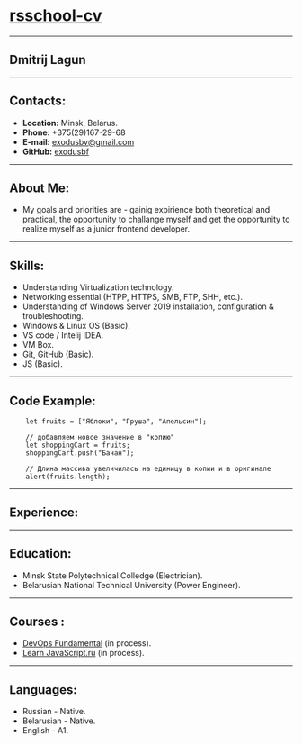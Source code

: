 # [rsschool-cv](https://Exodusbf.github.io/rsschool-cv/cv)

---

## **Dmitrij Lagun**

---

## **Contacts:**
* **Location:** Minsk, Belarus.
* **Phone:** +375(29)167-29-68
* **E-mail:** exodusbv@gmail.com
* **GitHub:** [exodusbf](https://github.com/Exodusbf)

---

## **About Me:**
* My goals and priorities are - gainig expirience both theoretical and practical, the opportunity to challange myself and get the opportunity to realize myself as a junior frontend developer.

---

## **Skills:**
* Understanding Virtualization technology.
* Networking essential (HTPP, HTTPS, SMB, FTP, SHH, etc.).
* Understanding of Windows Server 2019 installation, configuration & troubleshooting.
* Windows & Linux OS (Basic).
* VS code / Intelij IDEA.
* VM Box.
* Git, GitHub (Basic).
* JS (Basic).

---

## **Code Example:**
        let fruits = ["Яблоки", "Груша", "Апельсин"];

        // добавляем новое значение в "копию"
        let shoppingCart = fruits;
        shoppingCart.push("Банан");

        // Длина массивa увеличилась на единицу в копии и в оригинале
        alert(fruits.length); 

---
## **Experience:**

---

## **Education:**
* Minsk State Polytechnical Colledge (Electrician).
* Belarusian National Technical University (Power Engineer).

---
## **Courses :**
* [DevOps Fundamental](https://learn.epam.com/detailsPage?id=b03595f5-89ac-41bf-a19d-8c395e2e1aec) (in process).
* [Learn JavaScript.ru](https://learn.javascript.ru/) (in process).

---

## **Languages:**
* Russian - Native.
* Belarusian - Native.
* English - A1.